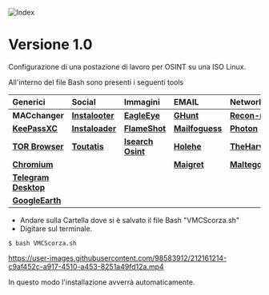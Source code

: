![Index](https://user-images.githubusercontent.com/98583912/212175837-9ea2d1f6-059d-4507-b528-0b378a54519b.gif)
# **Versione 1.0**

Configurazione di una postazione di lavoro per OSINT su una ISO Linux. 


All'interno del file Bash sono presenti i seguenti tools

|**Generici**|**Social**|**Immagini**|**EMAIL**|**Network**|**Metadati**|
| :--- | :--- | :--- | :--- | :--- | :--- | 
|**MACchanger**|[**Instalooter**](https://github.com/althonos/InstaLooter)|[**EagleEye**](https://github.com/ThoughtfulDev/EagleEye.git)|[**GHunt**](https://github.com/mxrch/GHunt)|[**Recon-ng**](https://github.com/lanmaster53/recon-ng.git)|[**Metagoofil**](https://github.com/opsdisk/metagoofil)|
|[**KeePassXC**](https://github.com/keepassxreboot/keepassxc)|[**Instaloader**](https://github.com/instaloader/instaloader)|[**FlameShot**](https://github.com/flameshot-org/flameshot)|[**Mailfoguess**](https://github.com/WildSiphon/Mailfoguess)|[**Photon**](https://github.com/s0md3v/Photon.git)||
|[**TOR Browser**](https://www.torproject.org/dist/torbrowser/12.0.1/tor-browser-linux64-12.0.1_ALL.tar.xz)|[**Toutatis**](https://github.com/megadose/toutatis)|[**Isearch Osint**](https://github.com/maleksal/isearch-osint.git)|[**Holehe**](https://github.com/megadose/holehe)|[**TheHarvester**](https://github.com/laramies/theHarvester.git)||
|[**Chromium**](https://github.com/chromium/chromium)|||[**Maigret**](https://github.com/soxoj/maigret)|[**Maltego**](https://www.maltego.com/downloads/)||
|[**Telegram Desktop**](https://github.com/telegramdesktop/tdesktop)||||||
|[**GoogleEarth**](http://dl.google.com/dl/earth/client/current/google-earth-stable_current_amd64.deb)||||||

- Andare sulla Cartella dove si è salvato il file Bash "VMCScorza.sh"
- Digitare sul terminale.

```
$ bash VMCScorza.sh
```



https://user-images.githubusercontent.com/98583912/212161214-c9af452c-a917-4510-a453-8251a49fd12a.mp4


In questo modo l'installazione avverrà automaticamente.

